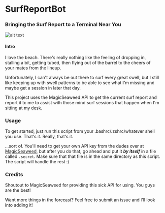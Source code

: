 # SurfReportBot

### Bringing the Surf Report to a Terminal Near You

![alt text](https://bodyboard-holidays.com/wp-content/uploads/photo-gallery/imports//Indonesia%20Waves/scar_barrel.jpg)

#### Intro
I love the beach. There's really nothing like the feeling of dropping in,
stalling a bit, getting tubed, then flying out of the barrel to the cheers of
your mates from the lineup.

Unfortunately, I can't always be out there to surf every great swell, but I
still like keeping up with swell patterns to be able to see what I'm missing and
maybe get a session in later that day.

This project uses the MagicSeaweed API to get the current surf report and report
it to me to assist with those mind surf sessions that happen when I'm sitting at
my desk.

### Usage
To get started, just run this script from your .bashrc/.zshrc/whatever shell you
use. That's it. Really, that's it.

...sort of. You'll need to get your own API key from the dudes over at
[MagicSeaweed](https://magicseaweed.com/developer/terms-and-conditions), but
after you do that, go ahead and put it __*by itself*__ in a file called
`.secret`. Make sure that that file is in the same directory as this script. The
script will handle the rest :)

### Credits
Shoutout to MagicSeaweed for providing this sick API for using. You guys are the
best!

Want more things in the forecast? Feel free to submit an issue and I'll look
into adding it!
